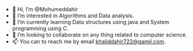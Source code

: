 - 👋 Hi, I’m @Mohumeddahir
- 👀 I’m interested in Algorithms and Data analysis.
- 🌱 I’m currently learning Data structures using java and System programming using C.
- 💞️ I’m looking to collaborate on any thing related to computer science.
- 📫 You can to reach me by email khaliddahir722@gamil.com.

<!---
Mohumeddahir/Mohumeddahir is a ✨ special ✨ repository because its `README.md` (this file) appears on your GitHub profile.
You can click the Preview link to take a look at your changes.
--->
